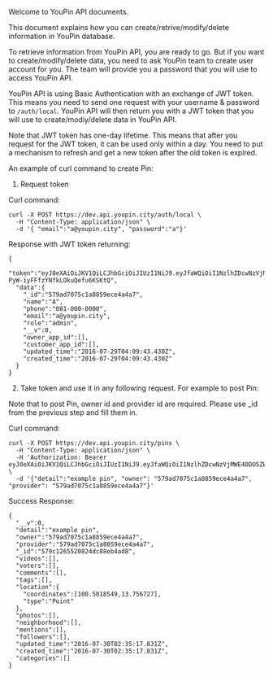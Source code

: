 Welcome to YouPin API documents.

This document explains how you can create/retrive/modify/delete information in YouPin database.

To retrieve information from YouPin API, you are ready to go.
But if you want to create/modify/delete data, you need to ask YouPin team to create user account for you.
The team will provide you a password that you will use to access YouPin API.

YouPin API is using Basic Authentication with an exchange of JWT token.
This means you need to send one request with your username & password to `/auth/local`.
YouPin API will then return you with a JWT token that you will use to create/modiy/delete data in YouPin API.

Note that JWT token has one-day lifetime.
This means that after you request for the JWT token, it can be used only within a day.
You need to put a mechanism to refresh and get a new token after the old token is expired.

An example of curl command to create Pin:

1. Request token

Curl command:
```
curl -X POST https://dev.api.youpin.city/auth/local \
  -H "Content-Type: application/json" \
  -d '{ "email":"a@youpin.city", "password":"a"}'
```

Response with JWT token returning:
```
{
  "token":"eyJ0eXAiOiJKV1QiLCJhbGciOiJIUzI1NiJ9.eyJfaWQiOiI1NzlhZDcwNzVjMWE4ODU5ZWNlNGE0YTciLCJpYXQiOjE0Njk4NDU3NTEsImV4cCI6MTQ2OTkzMjE1MSwiaXNzIjoiZmVhdGhlcnMifQ.U_2iQqTgQH3wqV-PyW-iyFFfzYNfkLOkuQefu6KSKtQ",
  "data":{
    "_id":"579ad7075c1a8859ece4a4a7",
    "name":"A",
    "phone":"081-000-0000",
    "email":"a@youpin.city",
    "role":"admin",
    "__v":0,
    "owner_app_id":[],
    "customer_app_id":[],
    "updated_time":"2016-07-29T04:09:43.430Z",
    "created_time":"2016-07-29T04:09:43.430Z"
  }
}
```

2. Take token and use it in any following request. For example to post Pin:

Note that to post Pin, owner id and provider id are required.
Please use _id from the previous step and fill them in.

Curl command:
```
curl -X POST https://dev.api.youpin.city/pins \
  -H "Content-Type: application/json" \
  -H 'Authorization: Bearer eyJ0eXAiOiJKV1QiLCJhbGciOiJIUzI1NiJ9.eyJfaWQiOiI1NzlhZDcwNzVjMWE4ODU5ZWNlNGE0YTciLCJpYXQiOjE0Njk3OTI5MTMsImV4cCI6MTQ2OTg3OTMxMywiaXNzIjoiZmVhdGhlcnMifQ.2uC9BkzylgaYVE889eL8qU9glWgHwFJqZHBTmllsHl0' \
  -d '{"detail":"example pin", "owner": "579ad7075c1a8859ece4a4a7", "provider": "579ad7075c1a8859ece4a4a7"}'
```

Success Response:
```
{
  "__v":0,
  "detail":"example pin",
  "owner":"579ad7075c1a8859ece4a4a7",
  "provider":"579ad7075c1a8859ece4a4a7",
  "_id":"579c1265520824dc88eb4ad8",
  "videos":[],
  "voters":[],
  "comments":[],
  "tags":[],
  "location":{
    "coordinates":[100.5018549,13.756727],
    "type":"Point"
  },
  "photos":[],
  "neighborhood":[],
  "mentions":[],
  "followers":[],
  "updated_time":"2016-07-30T02:35:17.831Z",
  "created_time":"2016-07-30T02:35:17.831Z",
  "categories":[]
}
```
